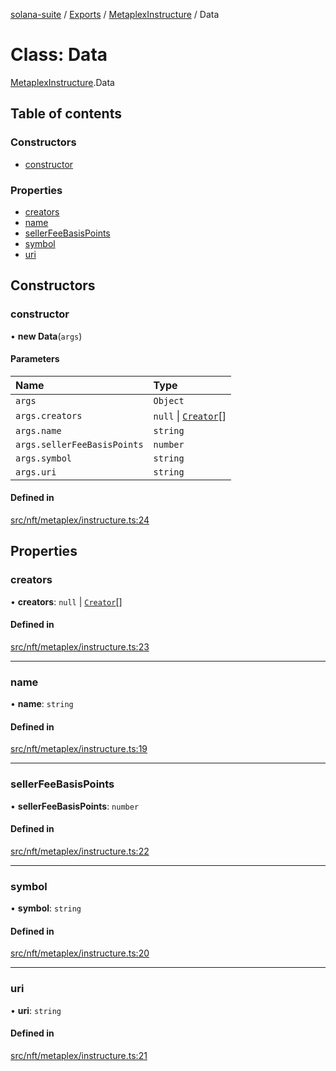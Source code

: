 [solana-suite](../README.md) / [Exports](../modules.md) / [MetaplexInstructure](../modules/MetaplexInstructure.md) / Data

# Class: Data

[MetaplexInstructure](../modules/MetaplexInstructure.md).Data

## Table of contents

### Constructors

- [constructor](MetaplexInstructure.Data.md#constructor)

### Properties

- [creators](MetaplexInstructure.Data.md#creators)
- [name](MetaplexInstructure.Data.md#name)
- [sellerFeeBasisPoints](MetaplexInstructure.Data.md#sellerfeebasispoints)
- [symbol](MetaplexInstructure.Data.md#symbol)
- [uri](MetaplexInstructure.Data.md#uri)

## Constructors

### constructor

• **new Data**(`args`)

#### Parameters

| Name | Type |
| :------ | :------ |
| `args` | `Object` |
| `args.creators` | ``null`` \| [`Creator`](MetaplexInstructure.Creator.md)[] |
| `args.name` | `string` |
| `args.sellerFeeBasisPoints` | `number` |
| `args.symbol` | `string` |
| `args.uri` | `string` |

#### Defined in

[src/nft/metaplex/instructure.ts:24](https://github.com/fukaoi/solana-suite/blob/368a1a5/src/nft/metaplex/instructure.ts#L24)

## Properties

### creators

• **creators**: ``null`` \| [`Creator`](MetaplexInstructure.Creator.md)[]

#### Defined in

[src/nft/metaplex/instructure.ts:23](https://github.com/fukaoi/solana-suite/blob/368a1a5/src/nft/metaplex/instructure.ts#L23)

___

### name

• **name**: `string`

#### Defined in

[src/nft/metaplex/instructure.ts:19](https://github.com/fukaoi/solana-suite/blob/368a1a5/src/nft/metaplex/instructure.ts#L19)

___

### sellerFeeBasisPoints

• **sellerFeeBasisPoints**: `number`

#### Defined in

[src/nft/metaplex/instructure.ts:22](https://github.com/fukaoi/solana-suite/blob/368a1a5/src/nft/metaplex/instructure.ts#L22)

___

### symbol

• **symbol**: `string`

#### Defined in

[src/nft/metaplex/instructure.ts:20](https://github.com/fukaoi/solana-suite/blob/368a1a5/src/nft/metaplex/instructure.ts#L20)

___

### uri

• **uri**: `string`

#### Defined in

[src/nft/metaplex/instructure.ts:21](https://github.com/fukaoi/solana-suite/blob/368a1a5/src/nft/metaplex/instructure.ts#L21)

